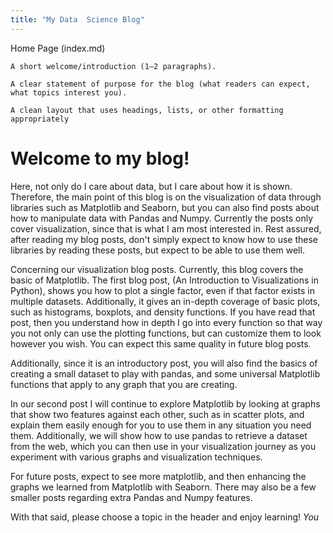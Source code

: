```yaml
---
title: "My Data  Science Blog"
---
```


Home Page (index.md)

    A short welcome/introduction (1–2 paragraphs).

    A clear statement of purpose for the blog (what readers can expect, what topics interest you).

    A clean layout that uses headings, lists, or other formatting appropriately


# Welcome to my blog!

Here, not only do I care about data, but I care about how it is shown. Therefore, the main point of this blog is on the visualization of data through libraries such as Matplotlib and Seaborn, but you can also find posts about how to manipulate data with Pandas and Numpy. Currently the posts only cover visualization, since that is what I am most interested in. Rest assured, after reading my blog posts, don't simply expect to know how to use these libraries by reading these posts, but expect to be able to use them well. 

Concerning our visualization blog posts. Currently, this blog covers the basic of Matplotlib. The first blog post, (An Introduction to Visualizations in Python), shows you how to plot a single factor, even if that factor exists in multiple datasets. Additionally, it gives an in-depth coverage of basic plots, such as histograms, boxplots, and density functions. If you have read that post, then you understand how in depth I go into every function so that way you not only can use the plotting functions, but can customize them to look however you wish. You can expect this same quality in future blog posts. 

Additionally, since it is an introductory post, you will also find the basics of creating a small dataset to play with pandas, and some universal Matplotlib functions that apply to any graph that you are creating.

In our second post I will continue to explore Matplotlib by looking at graphs that show two features against each other, such as in scatter plots, and explain them easily enough for you to use them in any situation you need them. Additionally, we will show how to use pandas to retrieve a dataset from the web, which you can then use in your visualization journey as you experiment with various graphs and visualization techniques.

For future posts, expect to see more matplotlib, and then enhancing the graphs we learned from Matplotlib with Seaborn. There may also be a few smaller posts regarding extra Pandas and Numpy features.

With that said, please choose a topic in the header and enjoy learning!
*You*